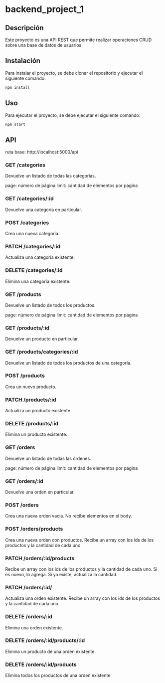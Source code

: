 # backend_project_1

## Descripción

Este proyecto es una API REST que permite realizar operaciones CRUD sobre una base de datos de usuarios.

## Instalación

Para instalar el proyecto, se debe clonar el repositorio y ejecutar el siguiente comando:

```bash
npm install
```

## Uso

Para ejecutar el proyecto, se debe ejecutar el siguiente comando:

```bash
npm start
```

## API

ruta base: http://localhost:5000/api

### GET /categories

Devuelve un listado de todas las categorías.

page: número de página
limit: cantidad de elementos por página

### GET /categories/:id

Devuelve una categoría en particular.

### POST /categories

Crea una nueva categoría.

### PATCH /categories/:id

Actualiza una categoría existente.

### DELETE /categories/:id

Elimina una categoría existente.

### GET /products

Devuelve un listado de todos los productos.

page: número de página
limit: cantidad de elementos por página

### GET /products/:id

Devuelve un producto en particular.

### GET /products/categories/:id

Devuelve un listado de todos los productos de una categoría.

### POST /products

Crea un nuevo producto.

### PATCH /products/:id

Actualiza un producto existente.

### DELETE /products/:id

Elimina un producto existente.

### GET /orders

Devuelve un listado de todas las órdenes.

page: número de página
limit: cantidad de elementos por página

### GET /orders/:id

Devuelve una orden en particular.

### POST /orders

Crea una nueva orden vacía. No recibe elementos en el body.

### POST /orders/products

Crea una nueva orden con productos. Recibe un array con los ids de los productos y la cantidad de cada uno.

### PATCH /orders/:id/products

Recibe un array con los ids de los productos y la cantidad de cada uno. Si es nuevo, lo agrega. Si ya existe, actualiza la cantidad.

### PATCH /orders/:id/

Actualiza una orden existente. Recibe un array con los ids de los productos y la cantidad de cada uno. 

### DELETE /orders/:id

Elimina una orden existente.

### DELETE /orders/:id/products/:id

Elimina un producto de una orden existente.

### DELETE /orders/:id/products

Elimina todos los productos de una orden existente.
